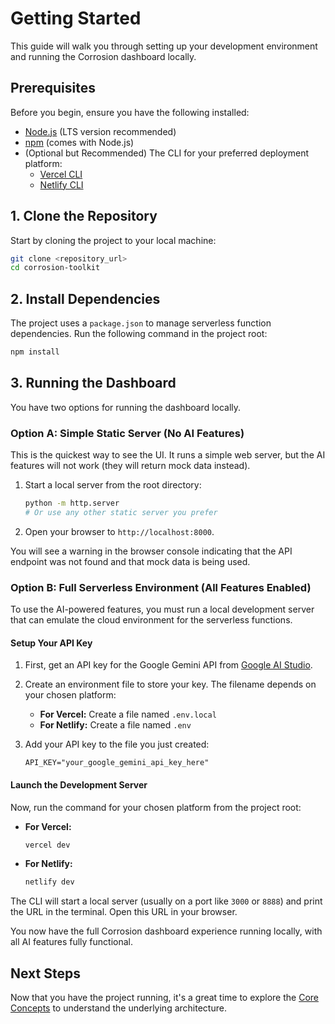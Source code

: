 # Getting Started

This guide will walk you through setting up your development environment and running the Corrosion dashboard locally.

## Prerequisites

Before you begin, ensure you have the following installed:

-   [Node.js](https://nodejs.org/) (LTS version recommended)
-   [npm](https://www.npmjs.com/) (comes with Node.js)
-   (Optional but Recommended) The CLI for your preferred deployment platform:
    -   [Vercel CLI](https://vercel.com/docs/cli)
    -   [Netlify CLI](https://docs.netlify.com/cli/get-started/)

## 1. Clone the Repository

Start by cloning the project to your local machine:

```bash
git clone <repository_url>
cd corrosion-toolkit
```

## 2. Install Dependencies

The project uses a `package.json` to manage serverless function dependencies. Run the following command in the project root:

```bash
npm install
```

## 3. Running the Dashboard

You have two options for running the dashboard locally.

### Option A: Simple Static Server (No AI Features)

This is the quickest way to see the UI. It runs a simple web server, but the AI features will not work (they will return mock data instead).

1.  Start a local server from the root directory:
    ```bash
    python -m http.server
    # Or use any other static server you prefer
    ```
2.  Open your browser to `http://localhost:8000`.

You will see a warning in the browser console indicating that the API endpoint was not found and that mock data is being used.

### Option B: Full Serverless Environment (All Features Enabled)

To use the AI-powered features, you must run a local development server that can emulate the cloud environment for the serverless functions.

#### Setup Your API Key

1.  First, get an API key for the Google Gemini API from [Google AI Studio](https://aistudio.google.com/app/apikey).

2.  Create an environment file to store your key. The filename depends on your chosen platform:
    -   **For Vercel:** Create a file named `.env.local`
    -   **For Netlify:** Create a file named `.env`

3.  Add your API key to the file you just created:
    ```
    API_KEY="your_google_gemini_api_key_here"
    ```

#### Launch the Development Server

Now, run the command for your chosen platform from the project root:

-   **For Vercel:**
    ```bash
    vercel dev
    ```

-   **For Netlify:**
    ```bash
    netlify dev
    ```

The CLI will start a local server (usually on a port like `3000` or `8888`) and print the URL in the terminal. Open this URL in your browser.

You now have the full Corrosion dashboard experience running locally, with all AI features fully functional.

## Next Steps

Now that you have the project running, it's a great time to explore the [Core Concepts](./core-concepts.md) to understand the underlying architecture.
